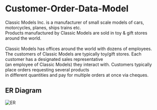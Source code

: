 # Customer-Order-Data-Model
Classic Models Inc. is a manufacturer of small scale models of cars, motorcycles, planes, 
ships trains etc.<br/> Products manufactured by Classic Models are sold in toy & gift stores around 
the world. <br/> <br/>
Classic Models has offices around the world with dozens of employees.<br/> The customers of Classic Models 
are typically toy/gift stores. Each customer has a designated sales representative <br/>
(an employee of Classic Models) they interact with. Customers typically place orders requesting several 
products <br/> in different quantities and pay for multiple orders at once via cheques.

## ER Diagram 
![ER]([https://i.imgur.com/H6q1dAb.png](https://www.google.com/url?sa=i&url=https%3A%2F%2Fjovian.ai%2Fadrian-g%2Frelational-databases-and-sql&psig=AOvVaw0ZloucjBqrcBVxUYyEb7Kq&ust=1653978135968000&source=images&cd=vfe&ved=0CAwQjRxqFwoTCMii3ejKhvgCFQAAAAAdAAAAABAD))
